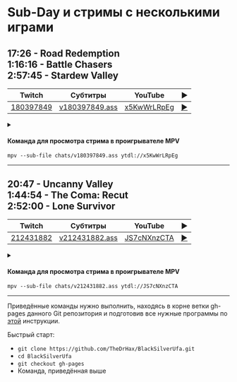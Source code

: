 <!-- video.js -->
<link href="https://cdnjs.cloudflare.com/ajax/libs/video.js/6.3.3/video-js.css" rel="stylesheet">
<script src="https://cdnjs.cloudflare.com/ajax/libs/video.js/6.3.3/video.js"></script>
<!-- videojs-youtube -->
<script src="https://cdnjs.cloudflare.com/ajax/libs/videojs-youtube/2.4.1/Youtube.js"></script>
<!-- libjass -->
<link href="https://cdn.jsdelivr.net/npm/libjass@0.11.0/libjass.css" rel="stylesheet">
<script src="https://cdn.jsdelivr.net/npm/libjass@0.11.0/libjass.js"></script>
<!-- videojs-ass -->
<link href="https://cdn.jsdelivr.net/npm/videojs-ass@0.8.0/src/videojs.ass.css" rel="stylesheet">
<script src="https://cdn.jsdelivr.net/npm/videojs-ass@0.8.0/src/videojs.ass.js"></script>
<!-- videojs-resolution-switcher -->
<script src="https://cdn.jsdelivr.net/npm/videojs-resolution-switcher@0.4.2/lib/videojs-resolution-switcher.min.js"></script>

<script>
function createPlayer(id, youtube, twitch) {
  videojs(id, {
    controls: true,
    nativeControlsForTouch: false,
    width: 640,
    height: 360,
    fluid: true,
    plugins: {
      ass: {
        src: ["../chats/v" + twitch + ".ass"],
        delay: -0.1,
      },
      videoJsResolutionSwitcher: {
        default: 'high',
        dynamicLabel: true
      }
    },
    techOrder: ["youtube"],
    sources: [{
      "type": "video/youtube",
      "src": "https://www.youtube.com/watch?v=" + youtube
    }]
  });
}
</script>

<style>
  .main-content {
    padding: 2rem;
    max-width: 72rem;
  }
</style>

# Sub-Day и стримы с несколькими играми

## 17:26 - Road Redemption<br>1:16:16 - Battle Chasers<br>2:57:45 - Stardew Valley

| Twitch | Субтитры | YouTube | ▶ |
| ------ | -------- | ------- | - |
| [180397849](https://www.twitch.tv/videos/180397849) | [v180397849.ass](../chats/v180397849.ass) | [x5KwWrLRpEg](https://www.youtube.com/watch?v=x5KwWrLRpEg) | <a href="/src/player.html?v=x5KwWrLRpEg&s=180397849" onclick="return openPlayer180397849()">▶</a> |

<script>
  function openPlayer180397849() {
    createPlayer("player-x5KwWrLRpEg", "x5KwWrLRpEg", "180397849");
    document.getElementById("spoiler-x5KwWrLRpEg").click();
    return false;
  }
</script>

<details>
  <summary id="spoiler-x5KwWrLRpEg"></summary>

  <div class="player-wrapper" style="margin-top: 32px">
    <video
      id="player-x5KwWrLRpEg"
      class="video-js vjs-default-skin vjs-big-play-centered" />
  </div>
</details>

#### Команда для просмотра стрима в проигрывателе MPV

```
mpv --sub-file chats/v180397849.ass ytdl://x5KwWrLRpEg
```

----
## 20:47 - Uncanny Valley<br>1:44:54 - The Coma: Recut<br>2:52:00 - Lone Survivor

| Twitch | Субтитры | YouTube | ▶ |
| ------ | -------- | ------- | - |
| [212431882](https://www.twitch.tv/videos/212431882) | [v212431882.ass](../chats/v212431882.ass) | [JS7cNXnzCTA](https://www.youtube.com/watch?v=JS7cNXnzCTA) | <a href="/src/player.html?v=JS7cNXnzCTA&s=212431882" onclick="return openPlayer212431882()">▶</a> |

<script>
  function openPlayer212431882() {
    createPlayer("player-JS7cNXnzCTA", "JS7cNXnzCTA", "212431882");
    document.getElementById("spoiler-JS7cNXnzCTA").click();
    return false;
  }
</script>

<details>
  <summary id="spoiler-JS7cNXnzCTA"></summary>

  <div class="player-wrapper" style="margin-top: 32px">
    <video
      id="player-JS7cNXnzCTA"
      class="video-js vjs-default-skin vjs-big-play-centered" />
  </div>
</details>

#### Команда для просмотра стрима в проигрывателе MPV

```
mpv --sub-file chats/v212431882.ass ytdl://JS7cNXnzCTA
```

----

Приведённые команды нужно выполнить, находясь в корне ветки gh-pages данного Git репозитория и подготовив все нужные программы по [этой](../tutorials/watch-online.md) инструкции.

Быстрый старт:
* `git clone https://github.com/TheDrHax/BlackSilverUfa.git`
* `cd BlackSilverUfa`
* `git checkout gh-pages`
* Команда, приведённая выше

